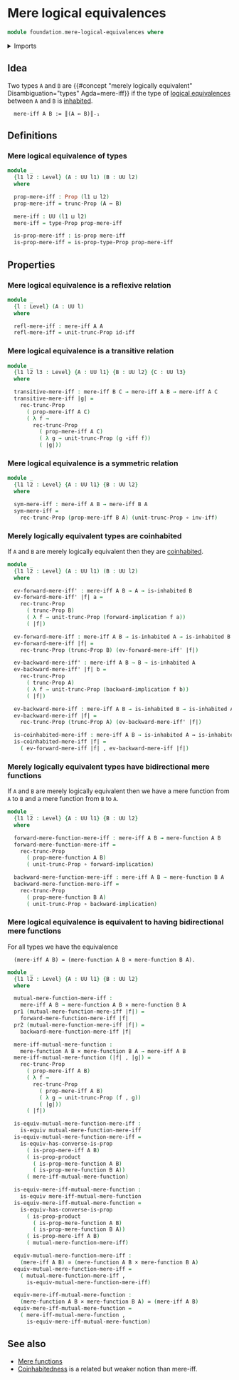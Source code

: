 # Mere logical equivalences

```agda
module foundation.mere-logical-equivalences where
```

<details><summary>Imports</summary>

```agda
open import foundation.dependent-pair-types
open import foundation.inhabited-types
open import foundation.logical-equivalences
open import foundation.mere-functions
open import foundation.propositional-truncations
open import foundation.universe-levels

open import foundation-core.cartesian-product-types
open import foundation-core.equivalences
open import foundation-core.function-types
open import foundation-core.propositions
```

</details>

## Idea

Two types `A` and `B` are
{{#concept "merely logically equivalent" Disambiguation="types" Agda=mere-iff}}
if the type of [logical equivalences](foundation.logical-equivalences.md)
between `A` and `B` is [inhabited](foundation.inhabited-types.md).

```text
  mere-iff A B := ║(A ↔ B)║₋₁
```

## Definitions

### Mere logical equivalence of types

```agda
module _
  {l1 l2 : Level} (A : UU l1) (B : UU l2)
  where

  prop-mere-iff : Prop (l1 ⊔ l2)
  prop-mere-iff = trunc-Prop (A ↔ B)

  mere-iff : UU (l1 ⊔ l2)
  mere-iff = type-Prop prop-mere-iff

  is-prop-mere-iff : is-prop mere-iff
  is-prop-mere-iff = is-prop-type-Prop prop-mere-iff
```

## Properties

### Mere logical equivalence is a reflexive relation

```agda
module _
  {l : Level} (A : UU l)
  where

  refl-mere-iff : mere-iff A A
  refl-mere-iff = unit-trunc-Prop id-iff
```

### Mere logical equivalence is a transitive relation

```agda
module _
  {l1 l2 l3 : Level} {A : UU l1} {B : UU l2} {C : UU l3}
  where

  transitive-mere-iff : mere-iff B C → mere-iff A B → mere-iff A C
  transitive-mere-iff |g| =
    rec-trunc-Prop
      ( prop-mere-iff A C)
      ( λ f →
        rec-trunc-Prop
          ( prop-mere-iff A C)
          ( λ g → unit-trunc-Prop (g ∘iff f))
          ( |g|))
```

### Mere logical equivalence is a symmetric relation

```agda
module _
  {l1 l2 : Level} {A : UU l1} {B : UU l2}
  where

  sym-mere-iff : mere-iff A B → mere-iff B A
  sym-mere-iff =
    rec-trunc-Prop (prop-mere-iff B A) (unit-trunc-Prop ∘ inv-iff)
```

### Merely logically equivalent types are coinhabited

If `A` and `B` are merely logically equivalent then they are
[coinhabited](foundation.coinhabited-pairs-of-types.md).

```agda
module _
  {l1 l2 : Level} (A : UU l1) (B : UU l2)
  where

  ev-forward-mere-iff' : mere-iff A B → A → is-inhabited B
  ev-forward-mere-iff' |f| a =
    rec-trunc-Prop
      ( trunc-Prop B)
      ( λ f → unit-trunc-Prop (forward-implication f a))
      ( |f|)

  ev-forward-mere-iff : mere-iff A B → is-inhabited A → is-inhabited B
  ev-forward-mere-iff |f| =
    rec-trunc-Prop (trunc-Prop B) (ev-forward-mere-iff' |f|)

  ev-backward-mere-iff' : mere-iff A B → B → is-inhabited A
  ev-backward-mere-iff' |f| b =
    rec-trunc-Prop
      ( trunc-Prop A)
      ( λ f → unit-trunc-Prop (backward-implication f b))
      ( |f|)

  ev-backward-mere-iff : mere-iff A B → is-inhabited B → is-inhabited A
  ev-backward-mere-iff |f| =
    rec-trunc-Prop (trunc-Prop A) (ev-backward-mere-iff' |f|)

  is-coinhabited-mere-iff : mere-iff A B → is-inhabited A ↔ is-inhabited B
  is-coinhabited-mere-iff |f| =
    ( ev-forward-mere-iff |f| , ev-backward-mere-iff |f|)
```

### Merely logically equivalent types have bidirectional mere functions

If `A` and `B` are merely logically equivalent then we have a mere function from
`A` to `B` and a mere function from `B` to `A`.

```agda
module _
  {l1 l2 : Level} {A : UU l1} {B : UU l2}
  where

  forward-mere-function-mere-iff : mere-iff A B → mere-function A B
  forward-mere-function-mere-iff =
    rec-trunc-Prop
      ( prop-mere-function A B)
      ( unit-trunc-Prop ∘ forward-implication)

  backward-mere-function-mere-iff : mere-iff A B → mere-function B A
  backward-mere-function-mere-iff =
    rec-trunc-Prop
      ( prop-mere-function B A)
      ( unit-trunc-Prop ∘ backward-implication)
```

### Mere logical equivalence is equivalent to having bidirectional mere functions

For all types we have the equivalence

```text
  (mere-iff A B) ≃ (mere-function A B × mere-function B A).
```

```agda
module _
  {l1 l2 : Level} {A : UU l1} {B : UU l2}
  where

  mutual-mere-function-mere-iff :
    mere-iff A B → mere-function A B × mere-function B A
  pr1 (mutual-mere-function-mere-iff |f|) =
    forward-mere-function-mere-iff |f|
  pr2 (mutual-mere-function-mere-iff |f|) =
    backward-mere-function-mere-iff |f|

  mere-iff-mutual-mere-function :
    mere-function A B × mere-function B A → mere-iff A B
  mere-iff-mutual-mere-function (|f| , |g|) =
    rec-trunc-Prop
      ( prop-mere-iff A B)
      ( λ f →
        rec-trunc-Prop
          ( prop-mere-iff A B)
          ( λ g → unit-trunc-Prop (f , g))
          ( |g|))
      ( |f|)

  is-equiv-mutual-mere-function-mere-iff :
    is-equiv mutual-mere-function-mere-iff
  is-equiv-mutual-mere-function-mere-iff =
    is-equiv-has-converse-is-prop
      ( is-prop-mere-iff A B)
      ( is-prop-product
        ( is-prop-mere-function A B)
        ( is-prop-mere-function B A))
      ( mere-iff-mutual-mere-function)

  is-equiv-mere-iff-mutual-mere-function :
    is-equiv mere-iff-mutual-mere-function
  is-equiv-mere-iff-mutual-mere-function =
    is-equiv-has-converse-is-prop
      ( is-prop-product
        ( is-prop-mere-function A B)
        ( is-prop-mere-function B A))
      ( is-prop-mere-iff A B)
      ( mutual-mere-function-mere-iff)

  equiv-mutual-mere-function-mere-iff :
    (mere-iff A B) ≃ (mere-function A B × mere-function B A)
  equiv-mutual-mere-function-mere-iff =
    ( mutual-mere-function-mere-iff ,
      is-equiv-mutual-mere-function-mere-iff)

  equiv-mere-iff-mutual-mere-function :
    (mere-function A B × mere-function B A) ≃ (mere-iff A B)
  equiv-mere-iff-mutual-mere-function =
    ( mere-iff-mutual-mere-function ,
      is-equiv-mere-iff-mutual-mere-function)
```

## See also

- [Mere functions](foundation.mere-functions.md)
- [Coinhabitedness](foundation.coinhabited-pairs-of-types.md) is a related but
  weaker notion than mere-iff.
